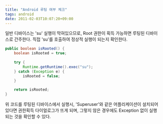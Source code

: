 ```yaml
---
title: "Android 루팅 여부 체크"
tags: android
date: 2011-02-03T10:07:20+09:00
---
```

  
일반 디바이스는 'su' 실행이 막혀있으므로, Root 권한이 획득 가능하면 루팅된 디바이스로 간주한다. 직접 'su'를 호출하여 정상적 실행이 되는지 확인한다.  
  
```java
public boolean isRooted() {
    boolean isRooted = true;
    
    try {
        Runtime.getRuntime().exec("su");
    } catch (Exception e) {
        isRooted = false;
    }
    
    return isRooted;
}
```

위 코드를 루팅된 디바이스에서 실행시, 'Superuser'와 같은 어플리케이션이 설치되어 있다면 권한획득 다이얼로그가 뜨게 되며, 그렇지 않은 경우에도 Exception 없이 실행되는 것을 확인할 수 있다.
